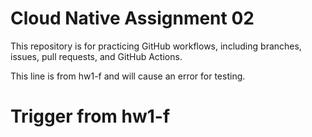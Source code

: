 # Cloud Native Assignment 02

This repository is for practicing GitHub workflows, including branches, issues, pull requests, and GitHub Actions.


This line is from hw1-f and will cause an error for testing.
# Trigger from hw1-f
